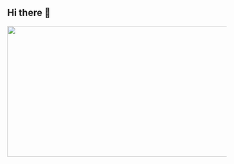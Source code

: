 ## Hi there 👋


<a href="https://github.com/devxb/gitanimals">
<img
  src="https://render.gitanimals.org/farms/comgog"
  width="600"
  height="300"
/>
</a>
